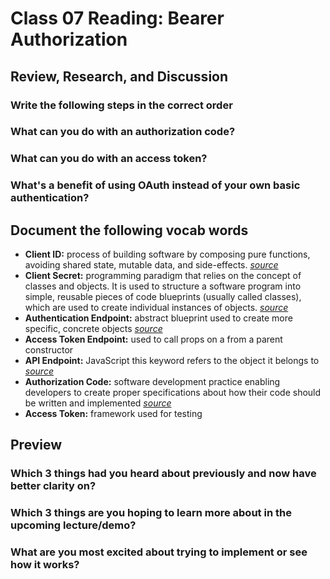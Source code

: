 # Class 07 Reading: Bearer Authorization

## Review, Research, and Discussion

### Write the following steps in the correct order

### What can you do with an authorization code?

### What can you do with an access token?

### What's a benefit of using OAuth instead of your own basic authentication?

## Document the following vocab words

- **Client ID:** process of building software by composing pure functions, avoiding shared state, mutable data, and side-effects. *[source](https://medium.com/javascript-scene/master-the-javascript-interview-what-is-functional-programming-7f218c68b3a0)*
- **Client Secret:** programming paradigm that relies on the concept of classes and objects. It is used to structure a software program into simple, reusable pieces of code blueprints (usually called classes), which are used to create individual instances of objects. *[source](https://www.educative.io/blog/object-oriented-programming)*
- **Authentication Endpoint:** abstract blueprint used to create more specific, concrete objects *[source](https://www.educative.io/blog/object-oriented-programming)*
- **Access Token Endpoint:** used to call props on a from a parent constructor
- **API Endpoint:** JavaScript this keyword refers to the object it belongs to *[source](https://www.w3schools.com/js/js_this.asp)*
- **Authorization Code:** software development practice enabling developers to create proper specifications about how their code should be written and implemented *[source](https://www.codica.com/blog/test-driven-development-benefits/)*
- **Access Token:** framework used for testing

## Preview

### Which 3 things had you heard about previously and now have better clarity on?

### Which 3 things are you hoping to learn more about in the upcoming lecture/demo?

### What are you most excited about trying to implement or see how it works?
